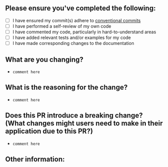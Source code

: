 ## Please ensure you've completed the following:
- [ ] I have ensured my commit(s) adhere to [conventional commits](https://www.conventionalcommits.org/en/v1.0.0/#summary)
- [ ] I have performed a self-review of my own code
- [ ] I have commented my code, particularly in hard-to-understand areas
- [ ] I have added relevant tests and/or examples for my code
- [ ] I have made corresponding changes to the documentation

## What are you changing?
- `comment here`


## What is the reasoning for the change?
- `comment here`


## Does this PR introduce a breaking change? (What changes might users need to make in their application due to this PR?)
- `comment here`


## Other information:

